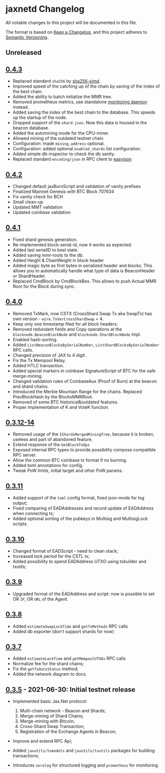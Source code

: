 # jaxnetd Changelog

All notable changes to this project will be documented in this file.

The format is based on [Keep a Changelog](https://keepachangelog.com/en/1.0.0/), and this project adheres
to [Semantic Versioning](https://semver.org/spec/v2.0.0.html).

## Unreleased

## [0.4.3]
- Replaced standard `sha256` by  [sha256-simd](https://github.com/minio/sha256-simd).
- Improved speed of the catching up of the chain by saving of the index of the best chain.  
- Added the ability to batch initialize the MMR tree.
- Removed prometheus metrics, use standalone [monitoring daemon](https://gitlab.com/jaxnet/core/jaxnetd-monitor) instead. 
- Added saving the index of the best chain to the database. This speeds up the startup of the node.
- Dropped support of the `shard.json`. Now this data is housed in the beacon database.
- Added the automining mode for the CPU-miner.
- Allowed mining of the outdated testnet chain.
- Configuration: made `mining_address` optional.
- Configuration: added optional `enabled_shards` list configuration.
- Added simple db-inspector to check the db sanity.
- Replaced standard `encoding/json` in RPC client to [easyjson](https://github.com/mailru/easyjson)

## [0.4.2]
- Changed default jaxBurnScript and validation of vanity prefixes
- Finalized Mainnet Genesis with BTC Block 707634
- Fix vanity check for BCH
- Small clean-up
- Updated MMT validation
- Updated coinbase validation

## [0.4.1]

- Fixed shard genesis generation.
- Re-implemented block-serial-id, now it works as expected.
- Added last serialID to best state.
- Added saving mmr-roots to the db.
- Added Height & ChainWeight in block header
- Added magic byte as first bytes in serialized header and blocks. This allows you to automatically handle what type of
  data is BeaconHeader or ShardHeader.
- Replaced CmdBlock by CmdBlockBox. This allows to push Actual MMR Root for the Block during sync.

## [0.4.0]

- Removed TxMark, now CSTX (CrossShard Swap Tx aka SwapTx) has own version - `wire.TxVerCrossShardSwap` = 4.
- Keep only one timestamp filed for all block headers.
- Removed redundant fields and Copy operations at the `blocknode.BeaconBlockNode` and `blocknode.ShardBlockNode` impl.
- Enabled hash-sorting.
- Added `ListBeaconBlocksBySerialNumber`, `ListShardBlocksBySerialNumber` RPC calls.
- Changed precision of JAX to 4 digit.
- Fix the Tx Mempool Relay.
- Added HTLC transaction.
- Added special markers in coinbase SignatureScript of BTC for the safe merge-mining.
- Changed validation rules of CoinbaseAux (Proof of Burn) at the beacon and shard chains.
- Introduced the Merkle Mountain Range for the chains. Replaced PrevBlockHash by the BlocksMMRRoot.
- Removed of some BTC historical&outdated features.
- Proper implementation of K and VoteK function.

## [0.3.12-14]

- Removed usage of the `IShardsMergedMiningTree`, because it is broken, useless and part of abandoned feature.
- Extend response of the `GetBlockTxOps`
- Exposed internal RPC types to provide possibility compose compatible RPC server.
- Allow the common BTC coinbase tx format if no burning.
- Added toml annotations for config.
- Tweak PoW limits, initial target and other PoW params.

## [0.3.11]

- Added support of the `toml` config format, fixed json-mode for log output;
- Fixed comparing of EADAddresses and record update of EADAddress when connecting tx;
- Added optional sorting of the pubkeys in Multisig and MultisigLock scripts.

## [0.3.10]

- Changed format of EADScript - need to clean stack;
- Increased lock period for the CSTL tx;
- Added possibility to spend EADAddress UTXO using txbuilder and txutils;

## [0.3.9]

- Upgraded format of the EADAddress and script: now is possible to set OR `IP`, OR `URL` of the Agent.

## [0.3.8]

- Added `estimateSwapLockTime` and `getTxMethods` RPC calls
- Added db exporter (don't support shards for now)

## [0.3.7]

- Added `estimateLockTime` and `getMempoolUTXOs` RPC calls
- Normalize fee for the shard chains;
- Fix the `getTxOutsStatus` method;
- Added the network diagram to docs.

## [0.3.5] - 2021-06-30: Initial testnet release

- Implemented basic Jax.Net protocol:
    1. Multi-chain network - Beacon and Shards;
    2. Merge-mining of Shard Chains;
    3. Merge-mining with Bitcoin;
    4. Cross-Shard Swap Transaction;
    5. Registration of the Exchange Agents in Beacon;

- Improve and extend RPC Api;
- Added `jaxutils/txmodels` and `jaxutils/txutils` packages for building transactions;
- Introduces `zerolog` for structured logging and `prometheus` for monitoring.

[0.4.3]: https://gitlab.com/jaxnet/jaxnetd/-/releases/v0.4.3
[0.4.2]: https://gitlab.com/jaxnet/jaxnetd/-/releases/v0.4.2
[0.4.1]: https://gitlab.com/jaxnet/jaxnetd/-/releases/v0.4.1
[0.4.0]: https://gitlab.com/jaxnet/jaxnetd/-/releases/v0.4.0
[0.3.12-14]: https://gitlab.com/jaxnet/jaxnetd/-/releases/v0.3.14
[0.3.11]: https://gitlab.com/jaxnet/jaxnetd/-/releases/v0.3.11
[0.3.10]: https://gitlab.com/jaxnet/jaxnetd/-/releases/v0.3.10
[0.3.9]: https://gitlab.com/jaxnet/jaxnetd/-/releases/v0.3.9
[0.3.8]: https://gitlab.com/jaxnet/jaxnetd/-/releases/v0.3.8
[0.3.7]: https://gitlab.com/jaxnet/jaxnetd/-/releases/v0.3.7
[0.3.5]: https://gitlab.com/jaxnet/jaxnetd/-/releases/v0.3.5
